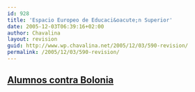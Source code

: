 ```yaml
---
id: 928
title: 'Espacio Europeo de Educaci&oacute;n Superior'
date: 2005-12-03T06:39:16+02:00
author: Chavalina
layout: revision
guid: http://www.wp.chavalina.net/2005/12/03/590-revision/
permalink: /2005/12/03/590-revision/
---
```

## <a href="http://www.espacioblog.com/alumnos_contra_bolonia/" target="_blank">Alumnos contra Bolonia</a>